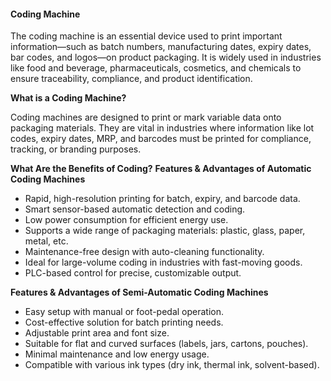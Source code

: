 #### **Coding Machine**

The coding machine is an essential device used to print important information—such as batch numbers, manufacturing dates, expiry dates, bar codes, and logos—on product packaging.
It is widely used in industries like food and beverage, pharmaceuticals, cosmetics, and chemicals to ensure traceability, compliance, and product identification.

**What is a Coding Machine?**

Coding machines are designed to print or mark variable data onto packaging materials.
They are vital in industries where information like lot codes, expiry dates, MRP, and barcodes must be printed for compliance, tracking, or branding purposes.

**What Are the Benefits of Coding?**
**Features & Advantages of Automatic Coding Machines**

- Rapid, high-resolution printing for batch, expiry, and barcode data.
- Smart sensor-based automatic detection and coding.
- Low power consumption for efficient energy use.
- Supports a wide range of packaging materials: plastic, glass, paper, metal, etc.
- Maintenance-free design with auto-cleaning functionality.
- Ideal for large-volume coding in industries with fast-moving goods.
- PLC-based control for precise, customizable output.

**Features & Advantages of Semi-Automatic Coding Machines**

- Easy setup with manual or foot-pedal operation.
- Cost-effective solution for batch printing needs.
- Adjustable print area and font size.
- Suitable for flat and curved surfaces (labels, jars, cartons, pouches).
- Minimal maintenance and low energy usage.
- Compatible with various ink types (dry ink, thermal ink, solvent-based).
